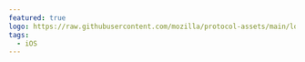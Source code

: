 ```yaml
---
featured: true
logo: https://raw.githubusercontent.com/mozilla/protocol-assets/main/logos/firefox/browser/focus/logo.svg
tags:
  - iOS
---
```

